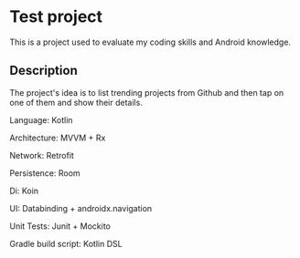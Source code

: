 # Test project
This is a project used to evaluate my coding skills and Android knowledge.

## Description
The project's idea is to list trending projects from Github and then tap on one of them and show their details.

Language: Kotlin

Architecture: MVVM + Rx

Network: Retrofit

Persistence: Room

Di: Koin

UI: Databinding + androidx.navigation

Unit Tests: Junit + Mockito

Gradle build script: Kotlin DSL
